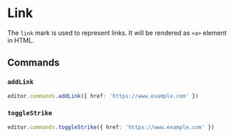 # Link

The `link` mark is used to represent links. It will be rendered as `<a>` element in HTML.

<!-- @include: @/examples/link.md -->

## Commands

### `addLink`

```ts
editor.commands.addLink({ href: 'https://www.example.com' })
```

### `toggleStrike`

```ts
editor.commands.toggleStrike({ href: 'https://www.example.com' })
```
